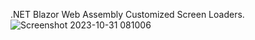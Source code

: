 .NET Blazor Web Assembly Customized Screen Loaders.
![Screenshot 2023-10-31 081006](https://github.com/Netcode-Hub/DemoBlazorWASMScreenLoader/assets/110794348/04263e32-b729-4f8f-8edf-1ff3af3c3da1)
